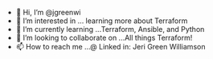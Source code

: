 - 👋 Hi, I’m @jgreenwi
- 👀 I’m interested in ... learning more about Terraform
- 🌱 I’m currently learning ...Terraform, Ansible, and Python
- 💞️ I’m looking to collaborate on ...All things Terraform! 
- 📫 How to reach me ...@ Linked in: Jeri Green Williamson

<!---
jgreenwi/jgreenwi is a ✨ special ✨ repository because its `README.md` (this file) appears on your GitHub profile.
You can click the Preview link to take a look at your changes.
--->
